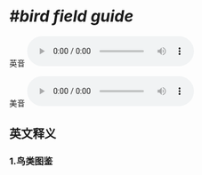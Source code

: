 # ***\#bird field guide*** 
英音
<audio src="./media/bird field guide1_AAC.aac" controls="controls"></audio>

美音
<audio src="./media/bird field guid2_AAC.aac" controls="controls"></audio>



  

英文释义
---
### 1.**鸟类图鉴**  


